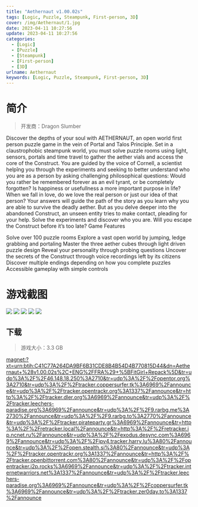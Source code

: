 ```yaml
---
title: "Aethernaut v1.00.02s"
tags: [Logic, Puzzle, Steampunk, First-person, 3D]
cover: /img/Aethernaut/1.jpg
date: 2023-04-11 10:27:56
update: 2023-04-11 10:27:56
categories: 
  - [Logic]
  - [Puzzle]
  - [Steampunk]
  - [First-person]
  - [3D]
urlname: Aethernaut
keywords: [Logic, Puzzle, Steampunk, First-person, 3D]
---
```

# 简介

> 开发商：Dragon Slumber

Discover the depths of your soul with AETHERNAUT, an open world first person puzzle game in the vein of Portal and Talos Principle. Set in a claustrophobic steampunk world, you must solve puzzle rooms using light, sensors, portals and time travel to gather the aether vials and access the core of the Construct.
You are guided by the voice of Cornell, a scientist helpîng you through the experiments and seeking to better understand who you are as a person by asking challenging philosophical questions:
Would you rather be remembered forever as an evil tyrant, or be completely forgotten?
Is happiness or usefullness a more important purpose in life?
When we fall in love, do we love the real person or just our idea of that person?
Your answers will guide the path of the story as you learn why you are able to survive the deadly aether. But as you delve deeper into the abandoned Construct, an unseen entity tries to make contact, pleading for your help.
Solve the experiments and discover who you are. Will you escape the Construct before it’s too late?
Game Features

Solve over 100 puzzle rooms
Explore a vast open world by jumping, ledge grabbing and portaling
Master the three aether cubes through light driven puzzle design
Reveal your personality through probing questions
Uncover the secrets of the Construct through voice recordings left by its citizens
Discover multiple endings depending on how you complete puzzles
Accessible gameplay with simple controls

# 游戏截图

![](/img/Aethernaut/2.jpg)
![](/img/Aethernaut/3.jpg)
![](/img/Aethernaut/4.jpg)
![](/img/Aethernaut/5.jpg)
![](/img/Aethernaut/6.jpg)


## 下载

> 游戏大小：3.3 GB

[magnet:?xt=urn:btih:C41C77A264DA9BF6B31CDE8B4B54D4B770815D44&amp;dn=Aethernaut+%28v1.00.02s%2C+ENG%2FFRA%29+%5BFitGirl+Repack%5D&amp;tr=udp%3A%2F%2F46.148.18.250%3A2710&amp;tr=udp%3A%2F%2Fopentor.org%3A2710&amp;tr=udp%3A%2F%2Ftracker.coppersurfer.tk%3A6969%2Fannounce&amp;tr=udp%3A%2F%2Ftracker.opentrackr.org%3A1337%2Fannounce&amp;tr=http%3A%2F%2Ftracker.dler.org%3A6969%2Fannounce&amp;tr=udp%3A%2F%2Ftracker.leechers-paradise.org%3A6969%2Fannounce&amp;tr=udp%3A%2F%2F9.rarbg.me%3A2730%2Fannounce&amp;tr=udp%3A%2F%2F9.rarbg.to%3A2770%2Fannounce&amp;tr=udp%3A%2F%2Ftracker.pirateparty.gr%3A6969%2Fannounce&amp;tr=http%3A%2F%2Fretracker.local%2Fannounce&amp;tr=http%3A%2F%2Fretracker.ip.ncnet.ru%2Fannounce&amp;tr=udp%3A%2F%2Fexodus.desync.com%3A6969%2Fannounce&amp;tr=udp%3A%2F%2Fipv4.tracker.harry.lu%3A80%2Fannounce&amp;tr=udp%3A%2F%2Fopen.stealth.si%3A80%2Fannounce&amp;tr=udp%3A%2F%2Ftracker.opentrackr.org%3A1337%2Fannounce&amp;tr=http%3A%2F%2Ftracker.openbittorrent.com%3A80%2Fannounce&amp;tr=udp%3A%2F%2Fopentracker.i2p.rocks%3A6969%2Fannounce&amp;tr=udp%3A%2F%2Ftracker.internetwarriors.net%3A1337%2Fannounce&amp;tr=udp%3A%2F%2Ftracker.leechers-paradise.org%3A6969%2Fannounce&amp;tr=udp%3A%2F%2Fcoppersurfer.tk%3A6969%2Fannounce&amp;tr=udp%3A%2F%2Ftracker.zer0day.to%3A1337%2Fannounce](magnet:?xt=urn:btih:C41C77A264DA9BF6B31CDE8B4B54D4B770815D44&amp;dn=Aethernaut+%28v1.00.02s%2C+ENG%2FFRA%29+%5BFitGirl+Repack%5D&amp;tr=udp%3A%2F%2F46.148.18.250%3A2710&amp;tr=udp%3A%2F%2Fopentor.org%3A2710&amp;tr=udp%3A%2F%2Ftracker.coppersurfer.tk%3A6969%2Fannounce&amp;tr=udp%3A%2F%2Ftracker.opentrackr.org%3A1337%2Fannounce&amp;tr=http%3A%2F%2Ftracker.dler.org%3A6969%2Fannounce&amp;tr=udp%3A%2F%2Ftracker.leechers-paradise.org%3A6969%2Fannounce&amp;tr=udp%3A%2F%2F9.rarbg.me%3A2730%2Fannounce&amp;tr=udp%3A%2F%2F9.rarbg.to%3A2770%2Fannounce&amp;tr=udp%3A%2F%2Ftracker.pirateparty.gr%3A6969%2Fannounce&amp;tr=http%3A%2F%2Fretracker.local%2Fannounce&amp;tr=http%3A%2F%2Fretracker.ip.ncnet.ru%2Fannounce&amp;tr=udp%3A%2F%2Fexodus.desync.com%3A6969%2Fannounce&amp;tr=udp%3A%2F%2Fipv4.tracker.harry.lu%3A80%2Fannounce&amp;tr=udp%3A%2F%2Fopen.stealth.si%3A80%2Fannounce&amp;tr=udp%3A%2F%2Ftracker.opentrackr.org%3A1337%2Fannounce&amp;tr=http%3A%2F%2Ftracker.openbittorrent.com%3A80%2Fannounce&amp;tr=udp%3A%2F%2Fopentracker.i2p.rocks%3A6969%2Fannounce&amp;tr=udp%3A%2F%2Ftracker.internetwarriors.net%3A1337%2Fannounce&amp;tr=udp%3A%2F%2Ftracker.leechers-paradise.org%3A6969%2Fannounce&amp;tr=udp%3A%2F%2Fcoppersurfer.tk%3A6969%2Fannounce&amp;tr=udp%3A%2F%2Ftracker.zer0day.to%3A1337%2Fannounce)
